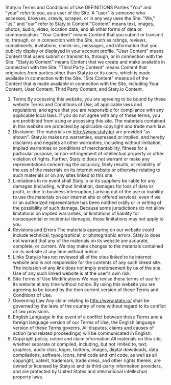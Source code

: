 Staty.io Terms and Conditions of Use
DEFINITIONS
Parties
"You" and "your" refer to you, as a user of the Site. A "user" is someone who accesses, browses, crawls, scrapes, or in any way uses the Site. "We," "us," and "our" refer to Staty.io
Content
"Content" means text, images, photos, audio, video, location data, and all other forms of data or communication. "Your Content" means Content that you submit or transmit to, through, or in connection with the Site, such as ratings, reviews, compliments, invitations, check-ins, messages, and information that you publicly display or displayed in your account profile. "User Content" means Content that users submit or transmit to, through, or in connection with the Site. "Staty.io Content" means Content that we create and make available in connection with the Site. "Third Party Content" means Content that originates from parties other than Staty.io or its users, which is made available in connection with the Site. "Site Content" means all of the Content that is made available in connection with the Site, including Your Content, User Content, Third Party Content, and Staty.io Content.
1. Terms
By accessing this website, you are agreeing to be bound by these website Terms and Conditions of Use, all applicable laws and regulations, and agree that you are responsible for compliance with any applicable local laws. If you do not agree with any of these terms, you are prohibited from using or accessing this site. The materials contained in this website are protected by applicable copyright and trade mark law.
2. Disclaimer
The materials on http://www.staty.io/ are provided "as shown". Staty.io makes no warranties, expressed or implied, and hereby disclaims and negates all other warranties, including without limitation, implied warranties or conditions of merchantability, fitness for a particular purpose, or non-infringement of intellectual property or other violation of rights. Further, Staty.io does not warrant or make any representations concerning the accuracy, likely results, or reliability of the use of the materials on its internet website or otherwise relating to such materials or on any sites linked to this site.
3. Limitations
In no event shall Staty.io or its suppliers be liable for any damages (including, without limitation, damages for loss of data or profit, or due to business interruption,) arising out of the use or inability to use the materials on our internet site or offered services, even if we or an authorized representative has been notified orally or in writing of the possibility of such damage. Because some jurisdictions do not allow limitations on implied warranties, or limitations of liability for consequential or incidental damages, these limitations may not apply to you.
4. Revisions and Errors
The materials appearing on our website could include technical, typographical, or photographic errors. Staty.io does not warrant that any of the materials on its website are accurate, complete, or current. We may make changes to the materials contained on its website at any time without notice. 
5. Links
Staty.io has not reviewed all of the sites linked to its internet website and is not responsible for the contents of any such linked site. The inclusion of any link does not imply endorsement by us of the site. Use of any such linked website is at the user's own risk.
6. Site Terms of Use Modifications
We may revise these terms of use for its website at any time without notice. By using this website you are agreeing to be bound by the then current version of these Terms and Conditions of Use.
7. Governing Law
Any claim relating to http://www.staty.io/ shall be governed by the laws of the country of note without regard to its conflict of law provisions.
8. English Language
In the event of a conflict between these Terms and a foreign language version of our Terms of Use, the English language version of these Terms governs. All disputes, claims and causes of action (and related proceedings) will be communicated in English.
9. Copyright policy, notice and claim information
All materials on this site, whether separate or compiled, including, but not limited to, text, graphics, audio clips, logos, buttons, images, digital downloads, data compilations, software, icons, html code and xml code, as well as all copyright, patent, trademark, trade dress, and other rights therein, are owned or licensed by Staty.io and its third-party information providers, and are protected by United States and international intellectual property laws.
